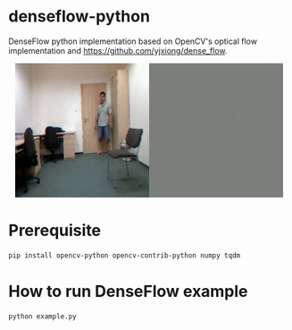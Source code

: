 # denseflow-python

DenseFlow python implementation based on OpenCV's optical flow implementation and https://github.com/yjxiong/dense_flow.

<p align="center">
    <img src="assets/result.gif", width="480">
</p>

# Prerequisite
```bash
pip install opencv-python opencv-contrib-python numpy tqdm
```

# How to run DenseFlow example
```bash
python example.py
```
